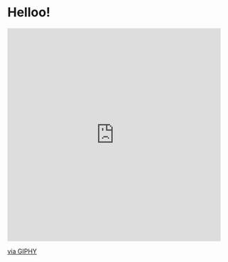 # Helloo!
<iframe src="https://giphy.com/embed/MBlSpxW9dqsiV8Vg4y" width="480" height="480" frameBorder="0" class="giphy-embed" allowFullScreen></iframe><p><a href="https://giphy.com/gifs/netflix-midnight-gospel-the-midnightgospel-MBlSpxW9dqsiV8Vg4y">via GIPHY</a></p>
